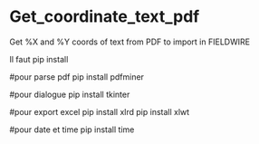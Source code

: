 # Get_coordinate_text_pdf
Get %X and %Y coords of text from PDF to import in FIELDWIRE


Il faut pip install

#pour parse pdf
pip install pdfminer

#pour dialogue
pip install tkinter

#pour export excel
pip install xlrd
pip install xlwt

#pour date et time
pip install time
